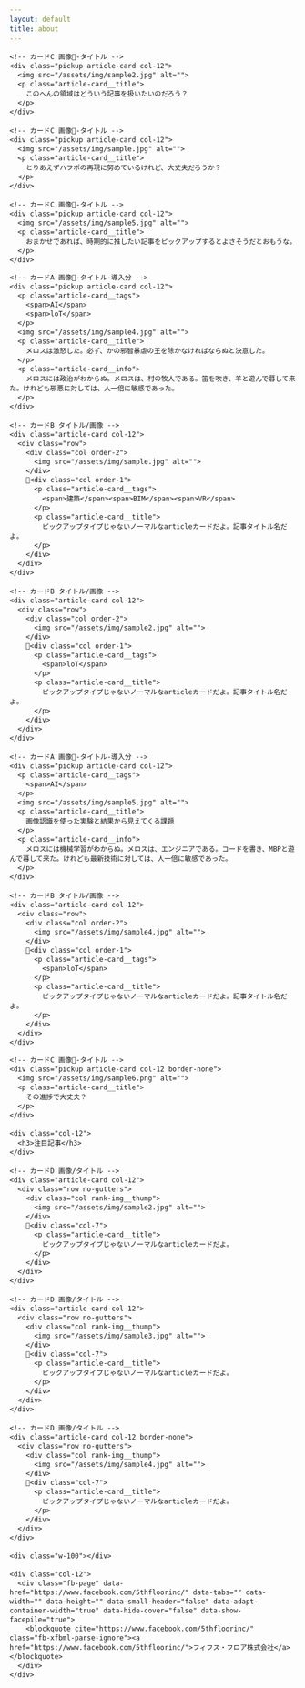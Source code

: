 ```yaml
---
layout: default
title: about
---
```

<!-- 左カラム -->
<div class="col d-none d-md-block col-md-3 subcol-left">

  <!-- 左カラム中身 -->
  <div class="row mt-15">

    <!-- カードC 画像-タイトル -->
    <div class="pickup article-card col-12">
      <img src="/assets/img/sample2.jpg" alt="">
      <p class="article-card__title">
        このへんの領域はどういう記事を扱いたいのだろう？
      </p>
    </div>

    <!-- カードC 画像-タイトル -->
    <div class="pickup article-card col-12">
      <img src="/assets/img/sample.jpg" alt="">
      <p class="article-card__title">
        とりあえずハフポの再現に努めているけれど、大丈夫だろうか？
      </p>
    </div>

    <!-- カードC 画像-タイトル -->
    <div class="pickup article-card col-12">
      <img src="/assets/img/sample5.jpg" alt="">
      <p class="article-card__title">
        おまかせであれば、時期的に推したい記事をピックアップするとよさそうだとおもうな。
      </p>
    </div>


  </div>


</div>

<!-- メインカラム -->
<div class="col-12 col-sm-7 col-md-5 maincol">

  <!-- メインカラム中身 -->
  <div class="row">

    <!-- カードA 画像-タイトル-導入分 -->
    <div class="pickup article-card col-12">
      <p class="article-card__tags">
        <span>AI</span>
        <span>loT</span>
      </p>
      <img src="/assets/img/sample4.jpg" alt="">
      <p class="article-card__title">
        メロスは激怒した。必ず、かの邪智暴虐の王を除かなければならぬと決意した。
      </p>
      <p class="article-card__info">
        メロスには政治がわからぬ。メロスは、村の牧人である。笛を吹き、羊と遊んで暮して来た。けれども邪悪に対しては、人一倍に敏感であった。
      </p>
    </div>

    <!-- カードB タイトル/画像 -->
    <div class="article-card col-12">
      <div class="row">
        <div class="col order-2">
          <img src="/assets/img/sample.jpg" alt="">
        </div>
        <div class="col order-1">
          <p class="article-card__tags">
            <span>建築</span><span>BIM</span><span>VR</span>
          </p>
          <p class="article-card__title">
            ピックアップタイプじゃないノーマルなarticleカードだよ。記事タイトル名だよ。
          </p>
        </div>
      </div>
    </div>

    <!-- カードB タイトル/画像 -->
    <div class="article-card col-12">
      <div class="row">
        <div class="col order-2">
          <img src="/assets/img/sample2.jpg" alt="">
        </div>
        <div class="col order-1">
          <p class="article-card__tags">
            <span>loT</span>
          </p>
          <p class="article-card__title">
            ピックアップタイプじゃないノーマルなarticleカードだよ。記事タイトル名だよ。
          </p>
        </div>
      </div>
    </div>

    <!-- カードA 画像-タイトル-導入分 -->
    <div class="pickup article-card col-12">
      <p class="article-card__tags">
        <span>AI</span>
      </p>
      <img src="/assets/img/sample5.jpg" alt="">
      <p class="article-card__title">
        画像認識を使った実験と結果から見えてくる課題
      </p>
      <p class="article-card__info">
        メロスには機械学習がわからぬ。メロスは、エンジニアである。コードを書き、MBPと遊んで暮して来た。けれども最新技術に対しては、人一倍に敏感であった。
      </p>
    </div>

    <!-- カードB タイトル/画像 -->
    <div class="article-card col-12">
      <div class="row">
        <div class="col order-2">
          <img src="/assets/img/sample4.jpg" alt="">
        </div>
        <div class="col order-1">
          <p class="article-card__tags">
            <span>loT</span>
          </p>
          <p class="article-card__title">
            ピックアップタイプじゃないノーマルなarticleカードだよ。記事タイトル名だよ。
          </p>
        </div>
      </div>
    </div>

  </div>
  <!-- //メインカラム中身 -->

</div>
<!-- //メインカラム 終了-->

<!-- 右カラム -->
<div class="col-4 col-sm-5 col-md-4 d-none d-sm-block subcol-right">
  <!-- 右カラム中身 -->
  <div class="row mt-15">

    <!-- カードC 画像-タイトル -->
    <div class="pickup article-card col-12 border-none">
      <img src="/assets/img/sample6.png" alt="">
      <p class="article-card__title">
        その進捗で大丈夫？
      </p>
    </div>

    <div class="col-12">
      <h3>注目記事</h3>
    </div>

    <!-- カードD 画像/タイトル -->
    <div class="article-card col-12">
      <div class="row no-gutters">
        <div class="col rank-img__thump">
          <img src="/assets/img/sample2.jpg" alt="">
        </div>
        <div class="col-7">
          <p class="article-card__title">
            ピックアップタイプじゃないノーマルなarticleカードだよ。
          </p>
        </div>
      </div>
    </div>

    <!-- カードD 画像/タイトル -->
    <div class="article-card col-12">
      <div class="row no-gutters">
        <div class="col rank-img__thump">
          <img src="/assets/img/sample3.jpg" alt="">
        </div>
        <div class="col-7">
          <p class="article-card__title">
            ピックアップタイプじゃないノーマルなarticleカードだよ。
          </p>
        </div>
      </div>
    </div>

    <!-- カードD 画像/タイトル -->
    <div class="article-card col-12 border-none">
      <div class="row no-gutters">
        <div class="col rank-img__thump">
          <img src="/assets/img/sample4.jpg" alt="">
        </div>
        <div class="col-7">
          <p class="article-card__title">
            ピックアップタイプじゃないノーマルなarticleカードだよ。
          </p>
        </div>
      </div>
    </div>

    <div class="w-100"></div>

    <div class="col-12">
      <div class="fb-page" data-href="https://www.facebook.com/5thfloorinc/" data-tabs="" data-width="" data-height="" data-small-header="false" data-adapt-container-width="true" data-hide-cover="false" data-show-facepile="true">
        <blockquote cite="https://www.facebook.com/5thfloorinc/" class="fb-xfbml-parse-ignore"><a href="https://www.facebook.com/5thfloorinc/">フィフス・フロア株式会社</a></blockquote>
      </div>
    </div>


  </div>

</div>
